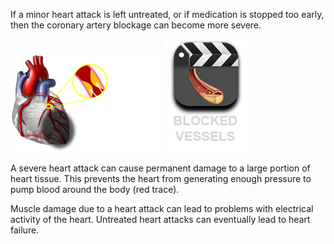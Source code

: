 If a minor heart attack is left untreated, or if medication is stopped too early, then the coronary artery blockage can become more severe.

<div class="topic-img-big">
<img src="img/coronary_block_severe.png" width="240px" height="auto"/>

<a href="/attack-severe#video-div" data-play="video">
<img id="blocked" src="img/blockage.png" class="video-icon-tall"/>
</a>
</div>

A severe heart attack can cause permanent damage to a large portion of heart tissue. This prevents the heart from generating enough pressure to pump blood around the body (red trace).

Muscle damage due to a heart attack can lead to problems with electrical activity of the heart. Untreated heart attacks can eventually lead to heart failure.
